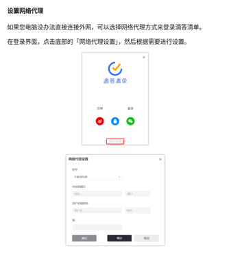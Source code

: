 #### 设置网络代理

如果您电脑没办法直接连接外网，可以选择网络代理方式来登录滴答清单。

在登录界面，点击底部的「网络代理设置」，然后根据需要进行设置。

![](../../images/Windows/account/1.1.1.png)

![](../../images/Windows/account/1.1.3.png)

